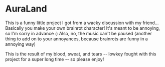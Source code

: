 # AuraLand

This is a funny little project I got from a wacky discussion with my friend...
Basically you make your own brainrot character!
It's meant to be annoying, so I'm sorry in advance :)
Also, no, the music can't be paused (another thing to add on to your annoyances, because brainrots are funny in a annoying way)

This is the result of my blood, sweat, and tears -- lowkey fought with this project for a super long time -- so please enjoy!

